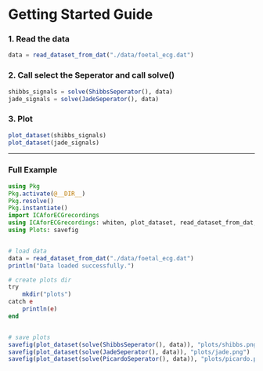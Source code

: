 # Getting Started Guide

### 1. Read the data

```julia
data = read_dataset_from_dat("./data/foetal_ecg.dat")
```

### 2. Call select the Seperator and call solve()
```julia
shibbs_signals = solve(ShibbsSeperator(), data)
jade_signals = solve(JadeSeperator(), data)
```

### 3. Plot 
```julia
plot_dataset(shibbs_signals)
plot_dataset(jade_signals)
```

----
### Full Example

```julia
using Pkg
Pkg.activate(@__DIR__)
Pkg.resolve()
Pkg.instantiate()
import ICAforECGrecordings
using ICAforECGrecordings: whiten, plot_dataset, read_dataset_from_dat, solve, JadeSeperator, ShibbsSeperator
using Plots: savefig


# load data
data = read_dataset_from_dat("./data/foetal_ecg.dat")
println("Data loaded successfully.")

# create plots dir
try 
    mkdir("plots")
catch e
    println(e)
end


# save plots 
savefig(plot_dataset(solve(ShibbsSeperator(), data)), "plots/shibbs.png")
savefig(plot_dataset(solve(JadeSeperator(), data)), "plots/jade.png")
savefig(plot_dataset(solve(PicardoSeperator(), data)), "plots/picardo.png")
```